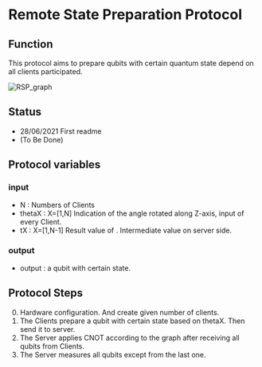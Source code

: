 # Remote State Preparation Protocol



## Function

This protocol aims to prepare qubits with certain quantum state depend on all clients participated.

![RSP_graph](https://github.com/LiaoChinTe/netsquid-simulation/blob/main/RemoteStatePreparation/RemoteStatePreparation_graph.png)

## Status

- 28/06/2021 First readme
- (To Be Done)



## Protocol variables

### input 
- N : Numbers of Clients
- thetaX : X=[1,N] Indication of the angle rotated along Z-axis, input of every Client.
- tX : X=[1,N-1] Result value of . Intermediate value on server side.


### output
- output : a qubit with certain state.


## Protocol Steps

0. Hardware configuration. And create given number of clients.
1. The Clients prepare a qubit with certain state based on thetaX. 
Then send it to server. 
2. The Server applies CNOT according to the graph after receiving all qubits from Clients. 
3. The Server measures all qubits except from the last one.

